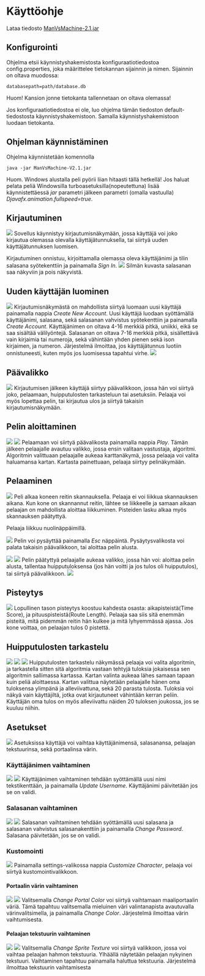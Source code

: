# Käyttöohje
Lataa tiedosto [ManVsMachine-2.1.jar](https://github.com/LauriTahvanainen/ot-harjoitustyo/releases/tag/v2.1)

## Konfigurointi
Ohjelma etsii käynnistyshakemistosta konfiguraatiotiedostoa config.properties, joka määrittelee tietokannan sijainnin ja nimen. Sijainnin on oltava muodossa:

```
databasepath=path/database.db
```
Huom! Kansion jonne tietokanta tallennetaan on oltava olemassa!

Jos konfiguraatiotiedostoa ei ole, luo ohjelma tämän tiedoston default-tiedostosta käynnistyshakemistoon. Samalla käynnistyshakemistoon luodaan tietokanta.

## Ohjelman käynnistäminen
Ohjelma käynnistetään komennolla
```
java -jar ManVsMachine-V2.1.jar
```
Huom. Windows alustalla peli pyörii liian hitaasti tällä hetkellä! Jos haluat pelata peliä Windowsilla turboasetuksilla(nopeutettuna) lisää käynnistettäessä _jar_ parametri jälkeen parametri (omalla vastuulla) _Djavafx.animation.fullspeed=true_.

## Kirjautuminen
![](https://github.com/LauriTahvanainen/ot-harjoitustyo/blob/master/ManVsMachine/dokumentaatio/kuvat/signin.png)
Sovellus käynnistyy kirjautumisnäkymään, jossa käyttäjä voi joko kirjautua olemassa olevalla käyttäjätunnuksella, tai siirtyä uuden käyttäjätunnuksen luomisen.

Kirjautuminen onnistuu, kirjoittamalla olemassa oleva käyttäjänimi ja tilin salasana syötekenttiin ja painamalla _Sign In_.
![](https://github.com/LauriTahvanainen/ot-harjoitustyo/blob/master/ManVsMachine/dokumentaatio/kuvat/signinvisible.png)
Silmän kuvasta salasanan saa näkyviin ja pois näkyvistä.

## Uuden käyttäjän luominen
![](https://github.com/LauriTahvanainen/ot-harjoitustyo/blob/master/ManVsMachine/dokumentaatio/kuvat/createuser.png)
Kirjautumisnäkymästä on mahdollista siirtyä luomaan uusi käyttäjä painamalla nappia _Create New Account_.
Uusi käyttäjä luodaan syöttämällä käyttäjänimi, salasana, sekä salasanan vahvistus syötekenttiin ja painamalla _Create Account_.
Käyttäjänimen on oltava 4-16 merkkiä pitkä, uniikki, eikä se saa sisältää välilyöntejä. Salasanan on oltava 7-16 merkkiä pitkä, sisällettävä vain kirjaimia tai numeroja, sekä vähintään yhden pienen sekä ison kirjaimen, ja numeron.
Järjestelmä ilmoittaa, jos käyttäjätunnus luotiin onnistuneesti, kuten myös jos luomisessa tapahtui virhe.
![](https://github.com/LauriTahvanainen/ot-harjoitustyo/blob/master/ManVsMachine/dokumentaatio/kuvat/usercreated.png)

## Päävalikko
![](https://github.com/LauriTahvanainen/ot-harjoitustyo/blob/master/ManVsMachine/dokumentaatio/kuvat/menu.png)
Kirjautumisen jälkeen käyttäjä siirtyy päävalikkoon, jossa hän voi siirtyä joko, pelaamaan, huipputulosten tarkasteluun tai asetuksiin. Pelaaja voi myös lopettaa pelin, tai kirjautua ulos ja siirtyä takaisin kirjautumisnäkymään.

## Pelin aloittaminen
![](https://github.com/LauriTahvanainen/ot-harjoitustyo/blob/master/ManVsMachine/dokumentaatio/kuvat/algoselect.png)
![](https://github.com/LauriTahvanainen/ot-harjoitustyo/blob/master/ManVsMachine/dokumentaatio/kuvat/mapselect.png)
Pelaamaan voi siirtyä päävalikosta painamalla nappia _Play_.
Tämän jälkeen pelaajalle avautuu valikko, jossa ensin valitaan vastustaja, algoritmi. Algoritmin valittuaan pelaajalle aukeaa karttanäkymä, jossa pelaaja voi valita haluamansa kartan. Kartasta painettuaan, pelaaja siirtyy pelinäkymään.

## Pelaaminen
![](https://github.com/LauriTahvanainen/ot-harjoitustyo/blob/master/ManVsMachine/dokumentaatio/kuvat/scanning.png)
Peli alkaa koneen reitin skannauksella. Pelaaja ei voi liikkua skannauksen aikana. Kun kone on skannannut reitin, lähtee se liikkeelle ja samaan aikaan pelaajan on mahdollista aloittaa liikkuminen. Pisteiden lasku alkaa myös skannauksen päätyttyä.

Pelaaja liikkuu nuolinäppäimillä.

![](https://github.com/LauriTahvanainen/ot-harjoitustyo/blob/master/ManVsMachine/dokumentaatio/kuvat/pause.png)
Pelin voi pysäyttää painamalla _Esc_ näppäintä. Pysäytysvalikosta voi palata takaisin päävalikkoon, tai aloittaa pelin alusta.

![](https://github.com/LauriTahvanainen/ot-harjoitustyo/blob/master/ManVsMachine/dokumentaatio/kuvat/winning.png)
![](https://github.com/LauriTahvanainen/ot-harjoitustyo/blob/master/ManVsMachine/dokumentaatio/kuvat/losing.png)
Pelin päätyttyä pelaajalle aukeaa valikko, jossa hän voi: aloittaa pelin alusta, tallentaa huipputuloksensa (jos hän voitti ja jos tulos oli huipputulos), tai siirtyä päävalikkoon.
![](https://github.com/LauriTahvanainen/ot-harjoitustyo/blob/master/ManVsMachine/dokumentaatio/kuvat/scoreupdated.png)

## Pisteytys
![](https://github.com/LauriTahvanainen/ot-harjoitustyo/blob/master/ManVsMachine/dokumentaatio/kuvat/playing.png)
Lopullinen tason pisteytys koostuu kahdesta osasta: aikapisteistä(Time Score), ja pituuspisteistä(Route Length). Pelaaja saa siis sitä enemmän pisteitä, mitä pidemmän reitin hän kulkee ja mitä lyhyemmässä ajassa. Jos kone voittaa, on pelaajan tulos 0 pistettä.

## Huipputulosten tarkastelu
![](https://github.com/LauriTahvanainen/ot-harjoitustyo/blob/master/ManVsMachine/dokumentaatio/kuvat/highscoremenu.png)
![](https://github.com/LauriTahvanainen/ot-harjoitustyo/blob/master/ManVsMachine/dokumentaatio/kuvat/highscoremapselect.png)
![](https://github.com/LauriTahvanainen/ot-harjoitustyo/blob/master/ManVsMachine/dokumentaatio/kuvat/highscoremap1dijkstra.png)
Huipputulosten tarkastelu näkymässä pelaaja voi valita algoritmin, ja tarkastella sitten sitä algoritmia vastaan tehtyjä tuloksia jokaisessa sen algoritmin sallimassa kartassa. Kartan valinta aukeaa lähes samaan tapaan kuin peliä aloittaessa. Kartan valittua näytetään pelaajalle hänen oma tuloksensa ylimpänä ja alleviivattuna, sekä 20 parasta tulosta. Tuloksia voi näkyä vain käyttäjiltä, jotka ovat kirjautuneet vähintään kerran peliin. Käyttäjän oma tulos on myös alleviivattu näiden 20 tuloksen joukossa, jos se kuuluu niihin.

## Asetukset
![](https://github.com/LauriTahvanainen/ot-harjoitustyo/blob/master/ManVsMachine/dokumentaatio/kuvat/settingsmenu.png)
Asetuksissa käyttäjä voi vaihtaa käyttäjänimensä, salasanansa, pelaajan tekstuurinsa, sekä portaalinsa värin.

### Käyttäjänimen vaihtaminen
![](https://github.com/LauriTahvanainen/ot-harjoitustyo/blob/master/ManVsMachine/dokumentaatio/kuvat/updateusername.png)
![](https://github.com/LauriTahvanainen/ot-harjoitustyo/blob/master/ManVsMachine/dokumentaatio/kuvat/usernameupdated.png)
Käyttäjänimen vaihtaminen tehdään syöttämällä uusi nimi tekstikenttään, ja painamalla _Update Username_. Käyttäjänimi päivitetään jos se on validi.

### Salasanan vaihtaminen
![](https://github.com/LauriTahvanainen/ot-harjoitustyo/blob/master/ManVsMachine/dokumentaatio/kuvat/changepassword.png)
![](https://github.com/LauriTahvanainen/ot-harjoitustyo/blob/master/ManVsMachine/dokumentaatio/kuvat/passwordupdated.png)
Salasanan vaihtaminen tehdään syöttämällä uusi salasana ja salasanan vahvistus salasanakenttiin ja painamalla _Change Password_. Salasana päivitetään, jos se on validi.

### Kustomointi
![](https://github.com/LauriTahvanainen/ot-harjoitustyo/blob/master/ManVsMachine/dokumentaatio/kuvat/charcustview.png)
Painamalla settings-valikossa nappia _Customize Character_, pelaaja voi siirtyä kustomointivalikkoon.
#### Portaalin värin vaihtaminen
![](https://github.com/LauriTahvanainen/ot-harjoitustyo/blob/master/ManVsMachine/dokumentaatio/kuvat/changecolor1.png)
![](https://github.com/LauriTahvanainen/ot-harjoitustyo/blob/master/ManVsMachine/dokumentaatio/kuvat/colorchanged.png)
Valitsemalla _Change Portal Color_ voi siirtyä vaihtamaan maaliportaalin väriä. Tämä tapahtuu valitsemalla mieluinen väri valintanapista avautuvalla värinvalitsimella, ja painamalla _Change Color_. Järjestelmä ilmoittaa värin vaihtumisesta.

#### Pelaajan tekstuurin vaihtaminen
![](https://github.com/LauriTahvanainen/ot-harjoitustyo/blob/master/ManVsMachine/dokumentaatio/kuvat/changetexture.png)
![](https://github.com/LauriTahvanainen/ot-harjoitustyo/blob/master/ManVsMachine/dokumentaatio/kuvat/textureupdated.png)
Valitsemalla _Change Sprite Texture_ voi siirtyä valikkoon, jossa voi vaihtaa pelaajan hahmon tekstuuria. Ylhäällä näytetään pelaajan nykyinen tekstuuri. Vaihtaminen tapahtuu painamalla haluttua tekstuuria. Järjestelmä ilmoittaa tekstuurin vaihtamisesta

